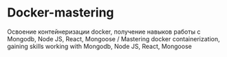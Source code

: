# Docker-mastering
 Освоение контейнеризации docker, получение навыков работы с Mongodb, Node JS, React, Mongoose /  Mastering docker containerization, gaining skills working with Mongodb, Node JS, React, Mongoose
